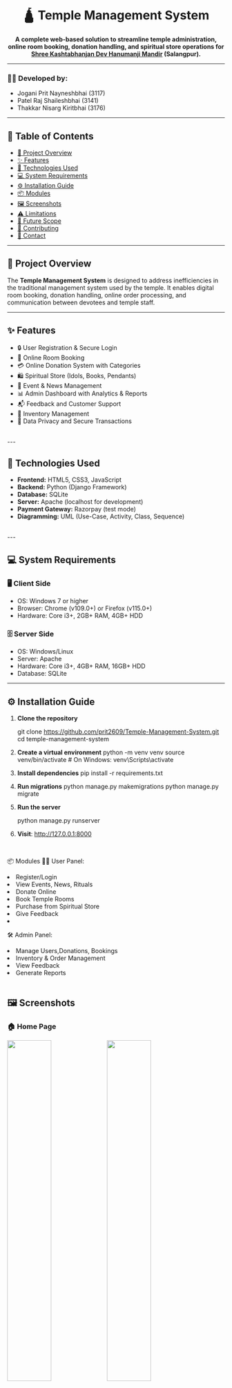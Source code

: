 <h1 align="center">🛕 Temple Management System</h1>

<p align="center"><b>
A complete web-based solution to streamline temple administration, online room booking, donation handling, and spiritual store operations for <br/><u>Shree Kashtabhanjan Dev Hanumanji Mandir</u> (Salangpur).
</b></p>

<hr/>

<h3>👨‍💻 Developed by:</h3>

<ul>
  <li>Jogani Prit Nayneshbhai (3117)</li>
  <li>Patel Raj Shaileshbhai (3141)</li>
  <li>Thakkar Nisarg Kiritbhai (3176)</li>
</ul>

---

## 📑 Table of Contents

- [📌 Project Overview](#project-overview)
- [✨ Features](#features)
- [🧰 Technologies Used](#technologies-used)
- [💻 System Requirements](#system-requirements)
- [⚙️ Installation Guide](#installation-guide)
- [📦 Modules](#modules)
- [🖼️ Screenshots](#screenshots)
- [⚠️ Limitations](#limitations)
- [🔮 Future Scope](#future-scope)
- [🤝 Contributing](#contributing)
- [📧 Contact](#contact)

---

## 📌 Project Overview

<p>
The <b>Temple Management System</b> is designed to address inefficiencies in the traditional management system used by the temple. It enables digital room booking, donation handling, online order processing, and communication between devotees and temple staff.
</p>

---

## ✨ Features

<ul>
  <li>🔒 User Registration & Secure Login</li>
  <li>📅 Online Room Booking</li>
  <li>💳 Online Donation System with Categories</li>
  <li>🛍️ Spiritual Store (Idols, Books, Pendants)</li>
  <li>📢 Event & News Management</li>
  <li>📊 Admin Dashboard with Analytics & Reports</li>
  <li>📬 Feedback and Customer Support</li>
  <li>📂 Inventory Management</li>
  <li>🔐 Data Privacy and Secure Transactions</li>
</ul>
<br>
---

## 🧰 Technologies Used

- <b>Frontend:</b> HTML5, CSS3, JavaScript  
- <b>Backend:</b> Python (Django Framework)  
- <b>Database:</b> SQLite  
- <b>Server:</b> Apache (localhost for development)  
- <b>Payment Gateway:</b> Razorpay (test mode)  
- <b>Diagramming:</b> UML (Use-Case, Activity, Class, Sequence)
<br>
---

## 💻 System Requirements

### 🖥️ Client Side
- OS: Windows 7 or higher  
- Browser: Chrome (v109.0+) or Firefox (v115.0+)  
- Hardware: Core i3+, 2GB+ RAM, 4GB+ HDD

### 🗄️ Server Side
- OS: Windows/Linux  
- Server: Apache  
- Hardware: Core i3+, 4GB+ RAM, 16GB+ HDD  
- Database: SQLite

---

## ⚙️ Installation Guide

1. **Clone the repository**

   git clone https://github.com/prit2609/Temple-Management-System.git
   cd temple-management-system

2. **Create a virtual environment**
  python -m venv venv
  source venv/bin/activate  # On Windows: venv\Scripts\activate

3. **Install dependencies**
  pip install -r requirements.txt

4. **Run migrations**
  python manage.py makemigrations
  python manage.py migrate

5. **Run the server**

   python manage.py runserver

7. **Visit**: http://127.0.0.1:8000
<br>

📦 Modules
  🙍‍♂️ User Panel:
    <ui>
    <li>Register/Login</li>
    <li>View Events, News, Rituals</li>
    <li>Donate Online</li>
    <li>Book Temple Rooms</li>
    <li>Purchase from Spiritual Store</li>
    <li>Give Feedback<li>
    </ui><br>

  🛠️ Admin Panel:
    <ui>
    <li>Manage Users,Donations, Bookings</li>
    <li>Inventory & Order Management</li>
    <li>View Feedback</li>
    <li>Generate Reports</li>
    </ui>
    <br>


  ## 🖼️ Screenshots

### 🏠 Home Page
<p float="left">
  <img src="screenshots/Home_1.png" width="45%"/>
  <img src="screenshots/Home_2.png" width="45%"/>
  <img src="screenshots/Home_3.png" width="45%"/>
  <img src="screenshots/Home_4.png" width="45%"/>
</p>

### 🔐 Login
<img src="screenshots/Login.png" width="45%"/>

### 📝 Register
<p float="left">
  <img src="screenshots/Register.png" width="45%"/>
  <img src="screenshots/OTP.png" width="45%"/>
  <img src="screenshots/OTP_For_Change_Password.png" width="45%"/>
</p>

### 🛏️ Room Booking
<img src="screenshots/RoomBooking.png" width="45%"/>

### 💳 Donation
<img src="screenshots/Donation.png" width="45%"/>

### 🛍️ Spiritual Store
<p float="left">
  <img src="screenshots/Store.png" width="45%"/>
  <img src="screenshots/Store_2.png" width="45%"/>
</p>

### 💬 Feedback
<img src="screenshots/Feedback.png" width="45%"/>

### 👤 Profile
<img src="screenshots/Profile.png" width="45%"/>

### 🖼️ Photo Gallery
<img src="screenshots/Photo_Gallery.png" width="45%"/>

### 📢 News and Alerts
<img src="screenshots/New_and_Alert.png" width="45%"/>


<br>
  ⚠️ Limitations
  <br></br>
  <ui>
    <li>Room booking updates are not reflected after checkout.</li>
    <li>Limited product availability in the store.</li>
    <li>No Cash on Delivery (COD) option.</li>
    <li>Basic payment options only (no UPI or international methods).</li>
    <li>Basic shipping (no live tracking).</li>
  </ui><br>


  🔮 Future Scope

  <ui>  
    <li>🔐 Biometric or facial recognition login</li>
    <li>📊 Advanced analytics with AI/ML</li>
    <li>🌐 Social media integration for event promotion</li>
    <li>📦 Real-time inventory & shipping tracking</li>
    <li>🔁 Automation for volunteer/event/resource management</li>
    <li>📱 Mobile App version for Android/iOS</li>
  </ui>

<br><br>
🤝 Contributing
    <br>Want to contribute? Great! Fork this repo and raise a pull request.<br>

  📧 Contact
    For queries or collaboration:<br>
      📨 templemanagementsystem66@gmail.com

